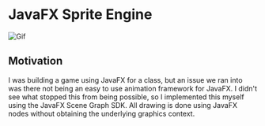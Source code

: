 # JavaFX Sprite Engine
 ![Gif](./images/overpopulation.gif)

## Motivation
I was building a game using JavaFX for a class, but an issue we ran into was there not being an easy to use animation framework for JavaFX. I didn't see what stopped this from being possible, so I implemented this myself using the JavaFX Scene Graph SDK. All drawing is done using JavaFX nodes without obtaining the underlying graphics context.
 

